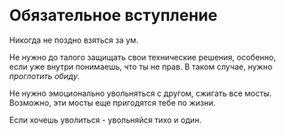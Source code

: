# Обязательное вступление

Никогда не поздно взяться за ум.

Не нужно до талого защищать свои технические решения, особенно, если уже внутри понимаешь, что ты не прав. В таком случае, нужно _проглотить обиду_.

Не нужно эмоционально увольняться с другом, сжигать все мосты. Возможно, эти мосты еще пригодятся тебе по жизни.

Если хочешь уволиться - увольняйся тихо и один.